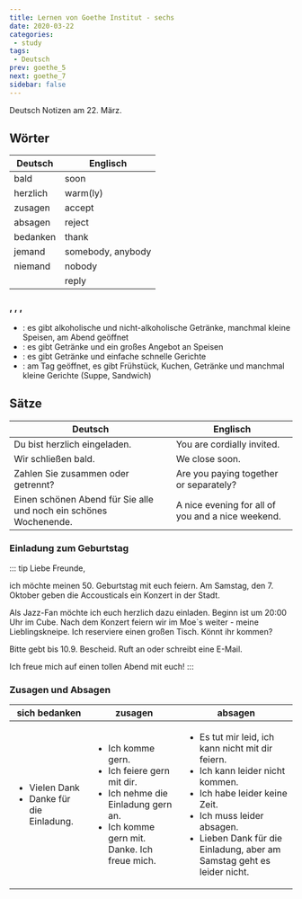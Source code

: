 ```yaml
---
title: Lernen von Goethe Institut - sechs
date: 2020-03-22
categories:
 - study
tags:
 - Deutsch
prev: goethe_5
next: goethe_7
sidebar: false
---
```


Deutsch Notizen am 22. März.

<!-- more -->

## Wörter

| Deutsch | Englisch |
| ------- | -------- |
| bald | soon |
| herzlich | warm(ly) |
| zusagen | accept |
| absagen | reject |
| bedanken | thank |
| jemand | somebody, anybody |
| niemand | nobody |
| <d type="as" text="Bescheid"/> | reply |

### <d type="ie" text="Kneipe"/>, <d type="as" text="Restaurant"/>, <d type="as" text="Bistro"/>, <d type="as" text="Café"/>

- <d type="ie" text="Kneipe"/>: es gibt alkoholische und nicht-alkoholische Getränke, manchmal kleine Speisen, am Abend geöffnet
- <d type="as" text="Restaurant"/>: es gibt Getränke und ein großes Angebot an Speisen
- <d type="as" text="Bistro"/>: es gibt Getränke und einfache schnelle Gerichte
- <d type="as" text="Café"/>: am Tag geöffnet, es gibt Frühstück, Kuchen, Getränke und manchmal kleine Gerichte (Suppe, Sandwich)

## Sätze

| Deutsch | Englisch |
| ------- | -------- |
| Du bist herzlich eingeladen. | You are cordially invited. | Hat noch jemand einen Wunsch? | Does anyone else have a wish? |
| Wir schließen bald. | We close soon. |
| Zahlen Sie zusammen oder getrennt? | Are you paying together or separately? |
| Einen schönen Abend für Sie alle und noch ein schönes Wochenende. | A nice evening for all of you and a nice weekend. |

### Einladung zum Geburtstag

::: tip
Liebe Freunde,

ich möchte meinen 50. Geburtstag mit euch feiern. Am Samstag, den 7. Oktober geben die Accousticals ein Konzert in der Stadt.

Als Jazz-Fan möchte ich euch herzlich dazu einladen.
Beginn ist um 20:00 Uhr im Cube. Nach dem Konzert feiern wir im Moe`s weiter - meine Lieblingskneipe. Ich reserviere einen großen Tisch. Könnt ihr kommen?

Bitte gebt bis 10.9. Bescheid. Ruft an oder schreibt eine E-Mail.

Ich freue mich auf einen tollen Abend mit euch!
:::

### Zusagen und Absagen

| sich bedanken | zusagen | absagen |
| ------------- | ------- | ------- |
| <ul><li>Vielen Dank</li><li>Danke für die Einladung.</li></ul> | <ul><li>Ich komme gern.</li><li>Ich feiere gern mit dir.</li><li>Ich nehme die Einladung gern an.</li><li>Ich komme gern mit. Danke. Ich freue mich.</li></ul> | <ul><li>Es tut mir leid, ich kann nicht mit dir feiern.</li><li>Ich kann leider nicht kommen.</li><li>Ich habe leider keine Zeit.</li><li>Ich muss leider absagen.</li><li>Lieben Dank für die Einladung, aber am Samstag geht es leider nicht.</li></ul> |
